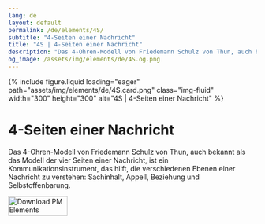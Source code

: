 ```yaml
---
lang: de
layout: default
permalink: /de/elements/4S/
subtitle: "4-Seiten einer Nachricht"
title: "4S | 4-Seiten einer Nachricht"
description: "Das 4-Ohren-Modell von Friedemann Schulz von Thun, auch bekannt als das Modell der vier Seiten einer Nachricht, ist ein Kommunikationsinstrument, das hilft, die verschiedenen Ebenen einer Nachricht zu verstehen: Sachinhalt, Appell, Beziehung und Selbstoffenbarung."
og_image: /assets/img/elements/de/4S.og.png
---
```


{% include figure.liquid loading="eager" path="assets/img/elements/de/4S.card.png" class="img-fluid" width="300" height="300" alt="4S | 4-Seiten einer Nachricht" %}

# 4-Seiten einer Nachricht

Das 4-Ohren-Modell von Friedemann Schulz von Thun, auch bekannt als das Modell der vier Seiten einer Nachricht, ist ein Kommunikationsinstrument, das hilft, die verschiedenen Ebenen einer Nachricht zu verstehen: Sachinhalt, Appell, Beziehung und Selbstoffenbarung.

<a href="https://apps.apple.com/app/apple-store/id6738084498?pt=127441684&ct=website&mt=8">
  <img src="{{ "assets/img/en/appstore.png" | relative_url }}" width="120" height="40" alt="Download PM Elements">
</a>
